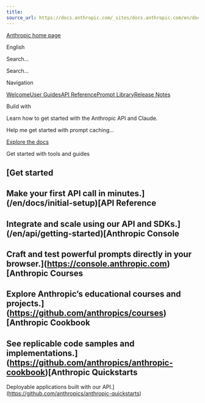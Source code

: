 ```yaml
---
title: 
source_url: https://docs.anthropic.com/_sites/docs.anthropic.com/en/docs/build-with-claude/citations/
---
```


[Anthropic home page](/)

English

Search...

Search...

Navigation

[Welcome](/en/home)[User Guides](/en/docs/welcome)[API Reference](/en/api/getting-started)[Prompt Library](/en/prompt-library/library)[Release Notes](/en/release-notes/overview)

Build with

Learn how to get started with the Anthropic API and Claude.

Help me get started with prompt caching…

[Explore the docs](/en/docs/welcome)

Get started with tools and guides

[Get started
-----------

Make your first API call in minutes.](/en/docs/initial-setup)[API Reference
-------------

Integrate and scale using our API and SDKs.](/en/api/getting-started)[Anthropic Console
-----------------

Craft and test powerful prompts directly in your browser.](https://console.anthropic.com)[Anthropic Courses
-----------------

Explore Anthropic’s educational courses and projects.](https://github.com/anthropics/courses)[Anthropic Cookbook
------------------

See replicable code samples and implementations.](https://github.com/anthropics/anthropic-cookbook)[Anthropic Quickstarts
---------------------

Deployable applications built with our API.](https://github.com/anthropics/anthropic-quickstarts)
